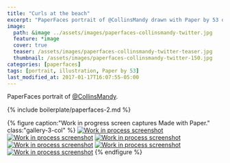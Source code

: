 ```yaml
---
title: "Curls at the beach"
excerpt: "PaperFaces portrait of @CollinsMandy drawn with Paper by 53 on an iPad."
image: 
  path: &image ../assets/images/paperfaces-collinsmandy-twitter.jpg 
  feature: *image
  cover: true
  teaser: /assets/images/paperfaces-collinsmandy-twitter-teaser.jpg
  thumbnail: /assets/images/paperfaces-collinsmandy-twitter-150.jpg
categories: [paperfaces]
tags: [portrait, illustration, Paper by 53]
last_modified_at: 2017-01-17T16:07:55-05:00
---
```


PaperFaces portrait of [@CollinsMandy](https://twitter.com/CollinsMandy).

{% include boilerplate/paperfaces-2.md %}

{% figure caption:"Work in progress screen captures Made with Paper." class:"gallery-3-col" %}
[![Work in process screenshot](/assets/images/paperfaces-collinsmandy-process-1-600.jpg)](/assets/images/paperfaces-collinsmandy-process-1-lg.jpg)
[![Work in process screenshot](/assets/images/paperfaces-collinsmandy-process-2-600.jpg)](/assets/images/paperfaces-collinsmandy-process-2-lg.jpg)
[![Work in process screenshot](/assets/images/paperfaces-collinsmandy-process-3-600.jpg)](/assets/images/paperfaces-collinsmandy-process-3-lg.jpg)
[![Work in process screenshot](/assets/images/paperfaces-collinsmandy-process-4-600.jpg)](/assets/images/paperfaces-collinsmandy-process-4-lg.jpg)
[![Work in process screenshot](/assets/images/paperfaces-collinsmandy-process-5-600.jpg)](/assets/images/paperfaces-collinsmandy-process-5-lg.jpg)
[![Work in process screenshot](/assets/images/paperfaces-collinsmandy-process-6-600.jpg)](/assets/images/paperfaces-collinsmandy-process-6-lg.jpg)
{% endfigure %}
